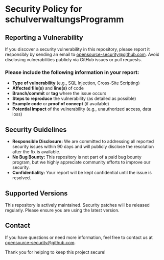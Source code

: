 # Security Policy for schulverwaltungsProgramm

## Reporting a Vulnerability

If you discover a security vulnerability in this repository, please report it responsibly by sending an email to [opensource-security@github.com](mailto:opensource-security@github.com). Avoid disclosing vulnerabilities publicly via GitHub issues or pull requests.

### Please include the following information in your report:

- **Type of vulnerability** (e.g., SQL Injection, Cross-Site Scripting)
- **Affected file(s)** and **line(s)** of code
- **Branch/commit** or **tag** where the issue occurs
- **Steps to reproduce** the vulnerability (as detailed as possible)
- **Example code** or **proof of concept** (if available)
- **Potential impact** of the vulnerability (e.g., unauthorized access, data loss)

## Security Guidelines

- **Responsible Disclosure:** We are committed to addressing all reported security issues within 90 days and will publicly disclose the resolution after the fix is available.
- **No Bug Bounty:** This repository is not part of a paid bug bounty program, but we highly appreciate community efforts to improve our security.
- **Confidentiality:** Your report will be kept confidential until the issue is resolved.

## Supported Versions

This repository is actively maintained. Security patches will be released regularly. Please ensure you are using the latest version.

## Contact

If you have questions or need more information, feel free to contact us at [opensource-security@github.com](mailto:opensource-security@github.com).

Thank you for helping to keep this project secure!
